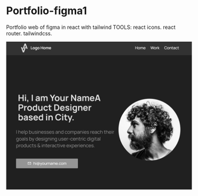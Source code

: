 # Portfolio-figma1
Portfolio web of figma in react with tailwind
TOOLS:
    react icons.
    react router.
    tailwindcss.
    
![alt text](front.png)